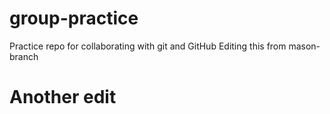 # group-practice
 Practice repo for collaborating with git and GitHub
 Editing this from mason-branch
 # Another edit